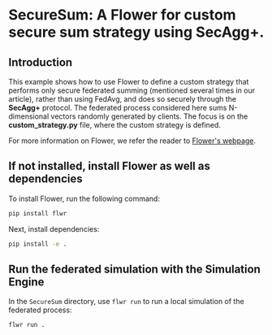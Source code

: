 # SecureSum: A Flower for custom secure sum strategy using SecAgg+.

## Introduction

This example shows how to use Flower to define a custom strategy that performs only secure federated summing (mentioned several times in our article), rather than using FedAvg, and does so securely through the **SecAgg+** protocol. The federated process considered here sums N-dimensional vectors randomly generated by clients. The focus is on the **custom_strategy.py** file, where the custom strategy is defined.

For more information on Flower, we refer the reader to [Flower's webpage](https://flower.ai/docs/framework/tutorial-series-get-started-with-flower-pytorch.html).

## If not installed, install Flower as well as dependencies

To install Flower, run the following command:

```bash
pip install flwr
```
Next, install dependencies: 

```bash
pip install -e .
```

## Run the federated simulation with the Simulation Engine

In the `SecureSum` directory, use `flwr run` to run a local simulation of the federated process:

```bash
flwr run .
```
